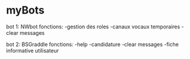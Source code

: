 # myBots
bot 1: NWbot
fonctions:
-gestion des roles
-canaux vocaux temporaires
-clear messages

bot 2: BSGraddle
fonctions:
-help
-candidature
-clear messages
-fiche informative utilisateur